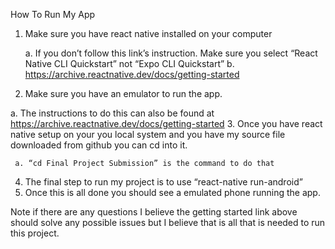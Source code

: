 How To Run My App
1.	Make sure you have react native installed on your computer
      
      a.	If you don’t follow this link’s instruction. Make sure you select “React Native CLI Quickstart” not “Expo CLI Quickstart”
b.	https://archive.reactnative.dev/docs/getting-started
2.	Make sure you have an emulator to run the app.
   
   a.	The instructions to do this can also be found at https://archive.reactnative.dev/docs/getting-started
3.	Once you have react native setup on your you local system and you have my source file downloaded from github you can cd into it. 
     
     a.	“cd Final Project Submission” is the command to do that
4.	The final step to run my project is to use “react-native run-android”
5.	Once this is all done you should see a emulated phone running the app.

Note if there are any questions I believe the getting started link above should solve any possible issues but I believe that is all that is needed to run this project.
